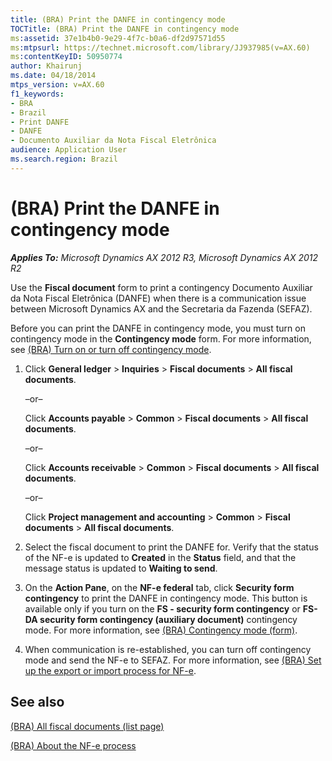 ```yaml
---
title: (BRA) Print the DANFE in contingency mode
TOCTitle: (BRA) Print the DANFE in contingency mode
ms:assetid: 37e1b4b0-9e29-4f7c-b0a6-df2d97571d55
ms:mtpsurl: https://technet.microsoft.com/library/JJ937985(v=AX.60)
ms:contentKeyID: 50950774
author: Khairunj
ms.date: 04/18/2014
mtps_version: v=AX.60
f1_keywords:
- BRA
- Brazil
- Print DANFE
- DANFE
- Documento Auxiliar da Nota Fiscal Eletrônica
audience: Application User
ms.search.region: Brazil
---
```


# (BRA) Print the DANFE in contingency mode 


_**Applies To:** Microsoft Dynamics AX 2012 R3, Microsoft Dynamics AX 2012 R2_

Use the **Fiscal document** form to print a contingency Documento Auxiliar da Nota Fiscal Eletrônica (DANFE) when there is a communication issue between Microsoft Dynamics AX and the Secretaria da Fazenda (SEFAZ).

Before you can print the DANFE in contingency mode, you must turn on contingency mode in the **Contingency mode** form. For more information, see [(BRA) Turn on or turn off contingency mode](bra-turn-on-or-turn-off-contingency-mode.md).

1.  Click **General ledger** \> **Inquiries** \> **Fiscal documents** \> **All fiscal documents**.
    
    –or–
    
    Click **Accounts payable** \> **Common** \> **Fiscal documents** \> **All fiscal documents**.
    
    –or–
    
    Click **Accounts receivable** \> **Common** \> **Fiscal documents** \> **All fiscal documents**.
    
    –or–
    
    Click **Project management and accounting** \> **Common** \> **Fiscal documents** \> **All fiscal documents**.

2.  Select the fiscal document to print the DANFE for. Verify that the status of the NF-e is updated to **Created** in the **Status** field, and that the message status is updated to **Waiting to send**.

3.  On the **Action Pane**, on the **NF-e federal** tab, click **Security form contingency** to print the DANFE in contingency mode. This button is available only if you turn on the **FS - security form contingency** or **FS-DA security form contingency (auxiliary document)** contingency mode. For more information, see [(BRA) Contingency mode (form)](https://technet.microsoft.com/library/jj933511\(v=ax.60\)).

4.  When communication is re-established, you can turn off contingency mode and send the NF-e to SEFAZ. For more information, see [(BRA) Set up the export or import process for NF-e](bra-set-up-the-export-or-import-process-for-nf-e.md).

## See also

[(BRA) All fiscal documents (list page)](https://technet.microsoft.com/library/jj710567\(v=ax.60\))

[(BRA) About the NF-e process](bra-about-the-nf-e-process.md)

  


